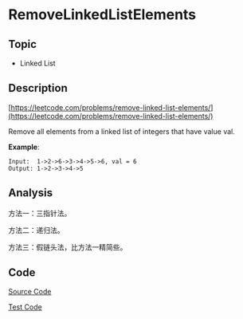 # RemoveLinkedListElements

## Topic

- Linked List

## Description

[https://leetcode.com/problems/remove-linked-list-elements/](https://leetcode.com/problems/remove-linked-list-elements/)

Remove all elements from a linked list of integers that have value val.

**Example**:

```
Input:  1->2->6->3->4->5->6, val = 6
Output: 1->2->3->4->5
```

## Analysis

方法一：三指针法。

方法二：递归法。

方法三：假链头法，比方法一精简些。

## Code

[Source Code](../../src/main/java/com/lun/easy/RemoveLinkedListElements.java)

[Test Code](../../src/test/java/com/lun/easy/RemoveLinkedListElementsTest.java)

